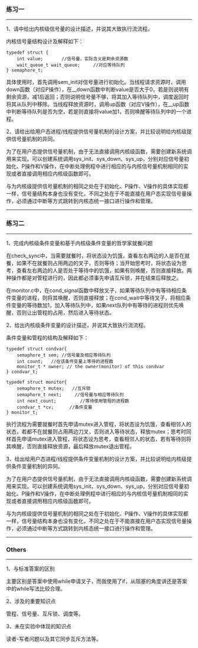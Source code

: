 ### 练习一
---

1、请中给出内核级信号量的设计描述，并说其大致执行流流程。

内核信号量结构设计及解释如下：

```
typedef struct {
    int value;       //信号量，实际含义是剩余资源数
    wait_queue_t wait_queue;     //对应等待队列
} semaphore_t; 
```

具体使用时，首先调用sem_init对信号量进行初始化。当线程请求资源时，调用down函数（对应P操作），在__down函数中判断value是否大于0，若是则说明有剩余资源，减1后返回；否则说明信号量不够，将其加入等待队列中，调度返回时将其从队列中移除。当线程释放资源时，调用up函数（对应V操作），在__up函数中判断等待队列是否为空，若是则直接将value加1，否则唤醒等待队列中的一个进程。

2、请给出给用户态进程/线程提供信号量机制的设计方案，并比较说明给内核级提供信号量机制的异同。

为了在用户态提供信号量机制，由于无法直接调用内核级函数，需要创建新系统调用来实现。可以创建系统调用sys_init、sys_down、sys_up，分别对应信号量初始化、P操作和V操作，在中断处理例程中进行相应的与内核信号量机制相同的实现或者直接调用相应内核级函数即可。

与为内核级提供信号量机制的相同之处在于初始化、P操作、V操作的具体实现都一样，信号量结构本身也没有变化，不同之处在于不能直接在用户态实现信号量操作，必须通过中断等方式跳转到内核态统一接口进行操作和管理。

---
### 练习二
---

1、完成内核级条件变量和基于内核级条件变量的哲学家就餐问题

在check_sync中，当需要就餐时，将状态设为饥饿，查看左右两边的人是否在就餐，如果不在就餐则占用两边的叉子，否则等待；当开始思考时，将状态设为思考，查看左右两边的人是否处于等待中的饥饿，如果有则唤醒，否则直接释放。两种操作都是对管程进行的，因此都必须事先申请互斥锁，并在结束后释放之。

在monitor.c中，在cond_signal函数中释放叉子，如果等待队列中有等待相应条件变量的进程，则将其唤醒，否则直接释放；在cond_wait中等待叉子，将相应条件变量的等待数加1，加入等待队列中，如果next队列中有等待的进程则优先唤醒，否则让出管程的占用，然后进入等待状态。

2、给出内核级条件变量的设计描述，并说其大致执行流流程。

条件变量和管程的结构及解释如下：

```
typedef struct condvar{
    semaphore_t sem; //信号量及相应等待队列
    int count;   //在该条件变量上等待的进程数
    monitor_t * owner; // the owner(monitor) of this condvar
} condvar_t;
```   

```
typedef struct monitor{
    semaphore_t mutex;   //互斥锁
    semaphore_t next;     //信号量与相应等待队列
    int next_count;         //等待使用管程的进程数
    condvar_t *cv;      //条件变量
} monitor_t;
```

执行流程为需要就餐时首先申请mutex进入管程，将状态设为饥饿，查看相邻人的状态，若都不在就餐则占用两边刀叉，否则进入等待状态，释放mutex；思考时同样首先申请mutex进入管程，将状态设为思考，查看相邻人的状态，若有等待则将其唤醒，否则直接释放资源，最后释放mutex退出管程。

3、给出给用户态进程/线程提供条件变量机制的设计方案，并比较说明给内核级提供条件变量机制的异同。

为了在用户态提供信号量机制，由于无法直接调用内核级函数，需要创建新系统调用来实现。可以创建系统调用sys_init、sys_down、sys_up，分别对应信号量初始化、P操作和V操作，在中断处理例程中进行相应的与内核信号量机制相同的实现或者直接调用相应内核级函数即可。

与为内核级提供信号量机制的相同之处在于初始化、P操作、V操作的具体实现都一样，信号量结构本身也没有变化，不同之处在于不能直接在用户态实现信号量操作，必须通过中断等方式跳转到内核态统一接口进行操作和管理。

---
### Others
---

1、与标准答案的区别

主要区别是答案中使用while申请叉子，而我使用了if，从阻塞的角度讲还是答案中的while写法比较合理。

2、涉及的重要知识点

管程、信号量、互斥锁、调度等。

3、未在实验中体现的知识点

读者-写者问题以及其它同步互斥方法等。



















